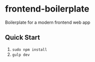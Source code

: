 # frontend-boilerplate
Boilerplate for a modern frontend web app

## Quick Start
1. `sudo npm install`
2. `gulp dev`

